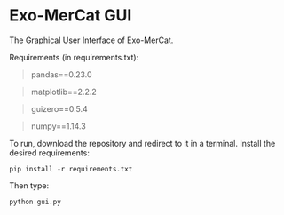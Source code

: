 # Exo-MerCat GUI

The Graphical User Interface of Exo-MerCat.

Requirements (in requirements.txt):

>  pandas==0.23.0

> matplotlib==2.2.2

> guizero==0.5.4

> numpy==1.14.3


To run, download the repository and redirect to it in a terminal. Install the desired requirements:

`pip install -r requirements.txt `

Then type:

`python gui.py `